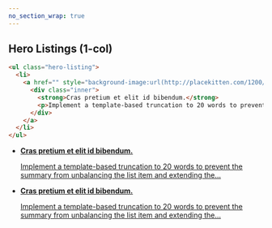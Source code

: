 ```yaml
---
no_section_wrap: true
---
```

<section><h2 id="hero">Hero Listings (1-col)</h2></section>

```html
<ul class="hero-listing">
  <li>
    <a href="" style="background-image:url(http://placekitten.com/1200/600)">
      <div class="inner">
        <strong>Cras pretium et elit id bibendum.</strong>
        <p>Implement a template-based truncation to 20 words to prevent the summary from unbalancing the list item and extending the&hellip;</p>
      </div>
    </a>
  </li>
</ul>
```

<ul class="hero-listing">
  <li>
    <a href="" style="background-image:url(http://placekitten.com/1200/600)">
      <div class="inner">
        <strong>Cras pretium et elit id bibendum.</strong>
        <p>Implement a template-based truncation to 20 words to prevent the summary from unbalancing the list item and extending the&hellip;</p>
      </div>
    </a>
  </li>
  <li>
    <a href="" style="background-image:url(http://placekitten.com/1200/600)">
      <div class="inner">
        <strong>Cras pretium et elit id bibendum.</strong>
        <p>Implement a template-based truncation to 20 words to prevent the summary from unbalancing the list item and extending the&hellip;</p>
      </div>
    </a>
  </li>
</ul>

